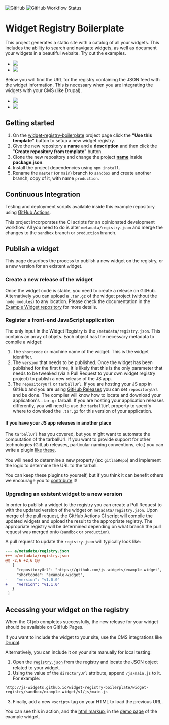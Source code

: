 ![GitHub](https://img.shields.io/github/license/js-widgets/widget-registry-boilerplate?style=flat-square) ![GitHub Workflow Status](https://img.shields.io/github/workflow/status/js-widgets/widget-registry-boilerplate/Publish%20Registry?style=flat-square)

# Widget Registry Boilerplate

This project generates a static site with a catalog of all your widgets. This includes the ability
to search and navigate widgets, as well as document your widgets in a beautiful website. Try out the
examples.

- [![](https://img.shields.io/badge/sandbox-catalog-success?style=flat-square&logo=html5)](https://js-widgets.github.io/widget-registry-boilerplate/catalog/sandbox)
- [![](https://img.shields.io/badge/production-catalog-success?style=flat-square&logo=html5)](https://js-widgets.github.io/widget-registry-boilerplate/catalog/production)

Below you will find the URL for the registry containing the JSON feed with the widget information.
This is necessary when you are integrating the widgets with your CMS (like Drupal).

- [![](https://img.shields.io/badge/sandbox-registry-success?style=flat-square&logo=json)](https://js-widgets.github.io/widget-registry-boilerplate/widget-registry/sandbox/registry.json)
- [![](https://img.shields.io/badge/production-registry-success?style=flat-square&logo=json)](https://js-widgets.github.io/widget-registry-boilerplate/widget-registry/production/registry.json)

## Getting started

1. On the [widget-registry-boilerplate](https://github.com/js-widgets/widget-registry-boilerplate) project page click the **"Use this template"** button to setup a new widget registry.
2. Give the new repository a **name** and a **description** and then click the "**Create repository from template**" button.
3. Clone the new repository and change the project [**name**](https://github.com/js-widgets/widget-registry-boilerplate/blob/master/package.json#L2) inside **package.json**.
4. Install the project dependencies using `npm install`.
5. Rename the `master` (or `main`) branch to `sandbox` and create another branch, copy of it, with name `production`.

## Continuous Integration

Testing and deployment scripts available inside this example repository using [GitHub Actions](https://github.com/features/actions).

This project incorporates the CI scripts for an opinionated development workflow. All you need to do is alter `metadata/registry.json` and merge the changes to the `sandbox` branch or `production` branch.

## Publish a widget

This page describes the process to publish a new widget on the registry, or a new version for an existent widget.

### Create a new release of the widget

Once the widget code is stable, you need to create a release on GitHub. Alternatively you can upload a `.tar.gz` of the widget project (without the `node_modules`) to any location. Please check the documentation in the [Example Widget repository](https://github.com/js-widgets/example-widget) for more details.

### Register a front-end JavaScript application

The only input in the Widget Registry is the `/metadata/registry.json`. This contains an array of objets. Each object has the necessary metadata to compile a widget:

1. The `shortcode` or machine name of the widget. This is the widget identifier.
1. The `version` that needs to be published. Once the widget has been published for the first time, it is likely that this is the only parameter that needs to be tweaked (via a Pull Request to your own widget registry project) to publish a new release of the JS app.
1. The `repositoryUrl` or `tarballUrl`. If you are hosting your JS app in GitHub and you are using [GitHub Releases](https://developer.github.com/v3/repos/releases) you can set `repositoryUrl` and be done. The compiler will know how to locate and download your application's `.tar.gz` tarball. If you are hosting your application releases differently, you will need to use the `tarballUrl` property to specify where to download the `.tar.gz` for this version of your application.

#### If you have your JS app releases in another place

The `tarballUrl` has you covered, but you might want to automate the computation of the tarballUrl. If you want to provide support for other technologies (GitLab releases, particular naming conventions, etc.) you can write a plugin [like](https://github.com/js-widgets/js-widgets/tree/master/packages/js-widgets-ingestion-gh-releases) [these](https://github.com/js-widgets/js-widgets/tree/master/packages/js-widgets-ingestion-tarball).

You will need to determine a new property (ex: `gitlabRepo`) and implement the logic to determine the URL to the tarball.

You can keep these plugins to yourself, but if you think it can benefit others we encourage you to [contribute](https://github.com/js-widgets/js-widgets/blob/master/CONTRIBUTE.md) it!

### Upgrading an existent widget to a new version

In order to publish a widget to the registry you can create a Pull Request to with the updated
version of the widget on `metadata/registry.json`. Upon merge of the pull request, the GitHub
Actions CI script will compile the updated widgets and upload the result to the appropriate
registry. The appropriate registry will be determined depending on what branch the pull request was
merged onto (`sandbox` or `production`).

A pull request to update the `registry.json` will typically look like:

```diff
--- a/metadata/registry.json
+++ b/metadata/registry.json
@@ -2,6 +2,6 @@
   {
     "repositoryUrl": "https://github.com/js-widgets/example-widget",
     "shortcode": "example-widget",
-    "version": "v1.0.0"
+    "version": "v1.1.0"
   }
 ]
```

## Accessing your widget on the registry

When the CI job completes successfully, the new release for your widget should be available on GitHub Pages.

If you want to include the widget to your site, use the CMS integrations like [Drupal](https://drupal.org/project/widget_instance).

Alternatively, you can include it on your site manually for local testing:

1. Open the [`registry.json`](https://js-widgets.github.io/widget-registry-boilerplate/widget-registry/sandbox/registry.json) from the registry and locate the JSON object related to your widget.
2. Using the value of the `directoryUrl` attribute, append `/js/main.js` to it. For example:

```
http://js-widgets.github.io/widget-registry-boilerplate/widget-registry/sandbox/example-widget/v1/js/main.js
```

3. Finally, add a new `<script>` tag on your HTML to load the previous URL.

You can see this in action, and the [html markup](https://github.com/js-widgets/example-widget/blob/master/public/index.html), in the [demo page](https://js-widgets.github.io/example-widget/index.html) of the example widget.
